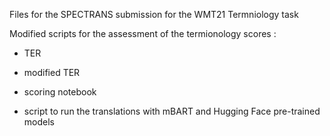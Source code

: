 

Files for the SPECTRANS submission for the WMT21 Termniology task


Modified scripts for the assessment of the termionology scores :
- TER
- modified TER
- scoring notebook


- script to run the translations with mBART and Hugging Face pre-trained models



